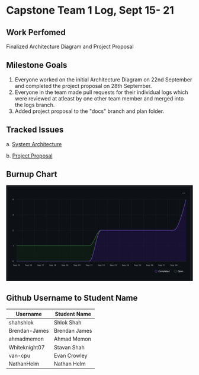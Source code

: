# Capstone Team 1 Log, Sept 15- 21

## Work Perfomed
Finalized Architecture Diagram and Project Proposal

## Milestone Goals
1. Everyone worked on the initial Architecture Diagram on 22nd September and completed the project proposal on 28th September. 
2. Everyone in the team made pull requests for their individual logs which were reviewed at atleast by one other team member and merged into the logs branch.
3. Added project proposal to the "docs" branch and plan folder.

## Tracked Issues

  a. [System Architecture](https://github.com/COSC-499-W2025/capstone-project-team-1/issues/8)
  
  b. [Project Proposal](https://github.com/COSC-499-W2025/capstone-project-team-1/issues/9)

## Burnup Chart

![Burnup Chart](BurnupChartSept28.png)

## Github Username to Student Name

| Username      | Student Name  |
| ------------- | ------------- |
| shahshlok     | Shlok Shah    |
| Brendan-James | Brendan James |
| ahmadmemon    | Ahmad Memon   |
| Whiteknight07 | Stavan Shah   |
| van-cpu       | Evan Crowley  |
| NathanHelm    | Nathan Helm   |
